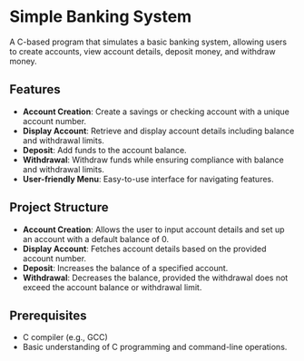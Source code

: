 # Simple Banking System

A C-based program that simulates a basic banking system, allowing users to create accounts, view account details, deposit money, and withdraw money. 

## Features
- **Account Creation**: Create a savings or checking account with a unique account number.
- **Display Account**: Retrieve and display account details including balance and withdrawal limits.
- **Deposit**: Add funds to the account balance.
- **Withdrawal**: Withdraw funds while ensuring compliance with balance and withdrawal limits.
- **User-friendly Menu**: Easy-to-use interface for navigating features.

## Project Structure
- **Account Creation**: Allows the user to input account details and set up an account with a default balance of 0.
- **Display Account**: Fetches account details based on the provided account number.
- **Deposit**: Increases the balance of a specified account.
- **Withdrawal**: Decreases the balance, provided the withdrawal does not exceed the account balance or withdrawal limit.

## Prerequisites
- C compiler (e.g., GCC)
- Basic understanding of C programming and command-line operations.


